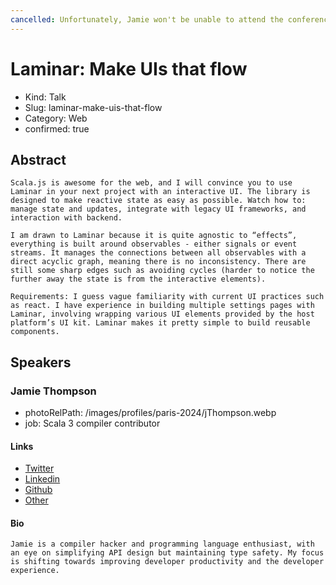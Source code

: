 ```yaml
---
cancelled: Unfortunately, Jamie won't be unable to attend the conference
---
```


# Laminar: Make UIs that flow

- Kind: Talk
- Slug: laminar-make-uis-that-flow
- Category: Web
- confirmed: true

## Abstract

```
Scala.js is awesome for the web, and I will convince you to use Laminar in your next project with an interactive UI. The library is designed to make reactive state as easy as possible. Watch how to: manage state and updates, integrate with legacy UI frameworks, and interaction with backend.

I am drawn to Laminar because it is quite agnostic to “effects”, everything is built around observables - either signals or event streams. It manages the connections between all observables with a direct acyclic graph, meaning there is no inconsistency. There are still some sharp edges such as avoiding cycles (harder to notice the further away the state is from the interactive elements).

Requirements: I guess vague familiarity with current UI practices such as react. I have experience in building multiple settings pages with Laminar, involving wrapping various UI elements provided by the host platform’s UI kit. Laminar makes it pretty simple to build reusable components.
```

## Speakers

### Jamie Thompson

- photoRelPath: /images/profiles/paris-2024/jThompson.webp
- job: Scala 3 compiler contributor

#### Links

- [Twitter](https://twitter.com/bishabosha)
- [Linkedin](https://www.linkedin.com/in/james-richard-thompson)
- [Github](https://github.com/bishabosha)
- [Other](https://bishabosha.github.io/about)

#### Bio

```
Jamie is a compiler hacker and programming language enthusiast, with an eye on simplifying API design but maintaining type safety. My focus is shifting towards improving developer productivity and the developer experience.
```
